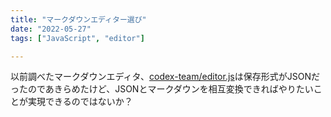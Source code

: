 ```yaml
---
title: "マークダウンエディター選び"
date: "2022-05-27"
tags: ["JavaScript", "editor"]

---
```


以前調べたマークダウンエディタ、[codex-team/editor.js](https://github.com/codex-team/editor.js)は保存形式がJSONだったのであきらめたけど、JSONとマークダウンを相互変換できればやりたいことが実現できるのではないか？

